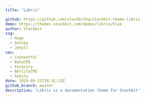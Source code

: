 ```yaml
---
title: "Libris"

github: https://github.com/stackbithq/stackbit-theme-libris
demo: https://themes.stackbit.com/demos/libris/blue
author: Stackbit
ssg:
  - Hugo
  - Gatsby
  - Jekyll
cms:
  - Contentful
  - DatoCMS
  - Forestry
  - NetlifyCMS
  - Sanity
date: 2019-05-23T18:31:33Z
github_branch: master
description: "Libris is a documentation theme for Stackbit"
---
```

